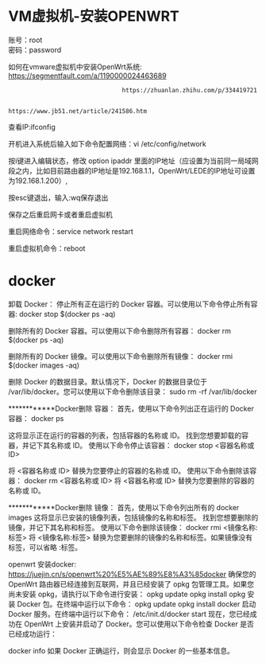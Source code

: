 # VM虚拟机-安装OPENWRT
账号：root  
密码：password

如何在vmware虚拟机中安装OpenWrt系统: https://segmentfault.com/a/1190000024463689

                                    https://zhuanlan.zhihu.com/p/334419721
                                    
                                    https://www.jb51.net/article/241586.htm
                                    

查看IP:ifconfig

开机进入系统后输入如下命令配置网络：vi /etc/config/network

按i键进入编辑状态，修改 option ipaddr 里面的IP地址（应设置为当前同一局域网段之内，比如目前路由器的IP地址是192.168.1.1，OpenWrt/LEDE的IP地址可设置为192.168.1.200）,

按esc键退出，输入:wq保存退出

保存之后重启网卡或者重启虚拟机

重启网络命令：service network restart

重启虚拟机命令：reboot


# docker

卸载 Docker：
停止所有正在运行的 Docker 容器。可以使用以下命令停止所有容器:
docker stop $(docker ps -aq)

删除所有的 Docker 容器。可以使用以下命令删除所有容器：
docker rm $(docker ps -aq)

删除所有的 Docker 镜像。可以使用以下命令删除所有镜像：
docker rmi $(docker images -aq)

删除 Docker 的数据目录。默认情况下，Docker 的数据目录位于 /var/lib/docker。您可以使用以下命令删除该目录：
sudo rm -rf /var/lib/docker


************Docker删除 容器：
首先，使用以下命令列出正在运行的 Docker 容器：
docker ps

这将显示正在运行的容器的列表，包括容器的名称或 ID。
找到您想要卸载的容器，并记下其名称或 ID。
使用以下命令停止该容器：
docker stop <容器名称或 ID>

将 <容器名称或 ID> 替换为您要停止的容器的名称或 ID。
使用以下命令删除该容器：
docker rm <容器名称或 ID>
将 <容器名称或 ID> 替换为您要删除的容器的名称或 ID。

************Docker删除 镜像：
首先，使用以下命令列出所有的 
docker images
这将显示已安装的镜像列表，包括镜像的名称和标签。
找到您想要删除的镜像，并记下其名称和标签。
使用以下命令删除该镜像：
docker rmi <镜像名称:标签>
将 <镜像名称:标签> 替换为您要删除的镜像的名称和标签。如果镜像没有标签，可以省略 :标签。

openwrt 安装docker:
           https://juejin.cn/s/openwrt%20%E5%AE%89%E8%A3%85docker
 确保您的 OpenWrt 路由器已经连接到互联网，并且已经安装了 opkg 包管理工具。如果您尚未安装 opkg，请执行以下命令进行安装：
opkg update
opkg install opkg
安装 Docker 包。在终端中运行以下命令：
opkg update
opkg install docker
启动 Docker 服务。在终端中运行以下命令：
/etc/init.d/docker start
现在，您已经成功在 OpenWrt 上安装并启动了 Docker。您可以使用以下命令检查 Docker 是否已经成功运行：

docker info
如果 Docker 正确运行，则会显示 Docker 的一些基本信息。


